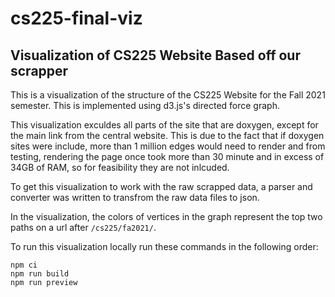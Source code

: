 # cs225-final-viz

## Visualization of CS225 Website Based off our scrapper

This is a visualization of the structure of the CS225 Website for the Fall 2021 semester. This is implemented using d3.js's directed force graph.

This visualization exculdes all parts of the site that are doxygen, except for the main link from the central website. This is due to the fact that if doxygen sites were include, more than 1 million edges would need to render and from testing, rendering the page once took more than 30 minute and in excess of 34GB of RAM, so for feasibility they are not inlcuded.

To get this visualization to work with the raw scrapped data, a parser and converter was written to transfrom the raw data files to json. 

In the visualization, the colors of vertices in the graph represent the top two paths on a url after `/cs225/fa2021/`.

To run this visualization locally run these commands in the following order:
~~~
npm ci
npm run build
npm run preview
~~~
